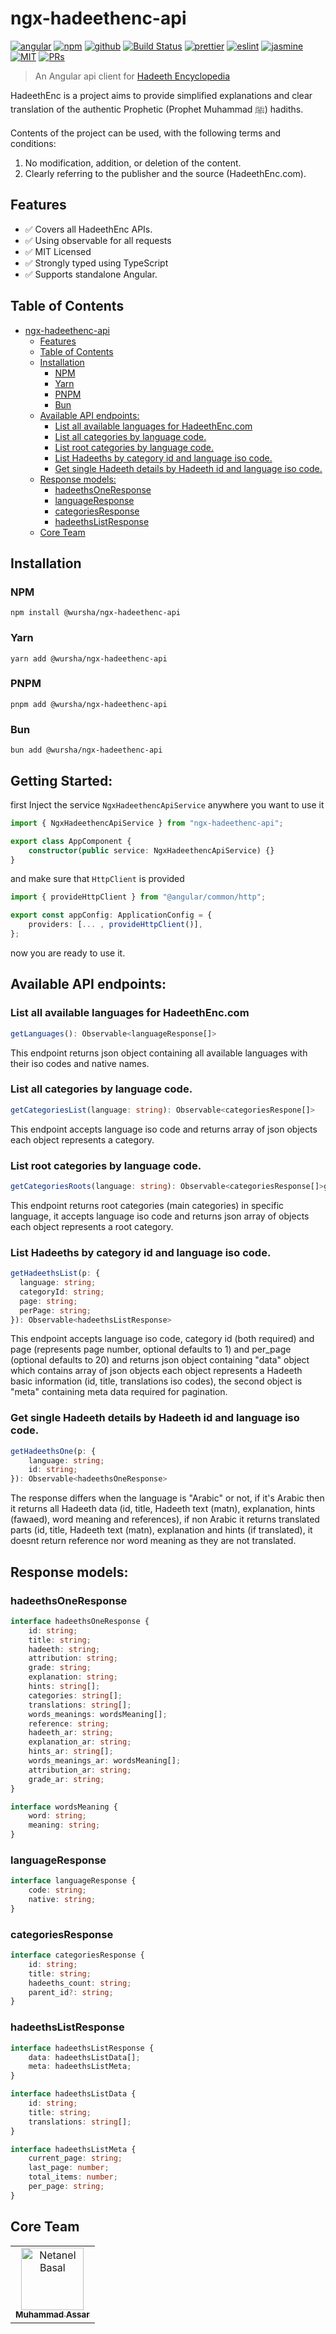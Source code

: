 # ngx-hadeethenc-api

[![angular](https://img.shields.io/badge/Angular-18-red?style=flat&logo=angular&logoColor=red)](https://github.com/angular/angular)
[![npm](https://img.shields.io/badge/NPM-package-red?style=flat&logo=npm)](https://www.npmjs.com/package/@wursha/ngx-hadeethenc-api)
[![github](https://img.shields.io/badge/hosted-github-red?style=flat&logo=github)](https://github.com/WurshaApps/ngx-hadeethenc-api)
[![Build Status](https://img.shields.io/badge/build-passing-brightgreen?style=flat&logo=github)](#contributors)
[![prettier](https://img.shields.io/badge/styled_with-prettier-334551.svg?style=flat&logo=prettier)](https://github.com/prettier/prettier)
[![eslint](https://img.shields.io/badge/linted_with-ESLINT-4B32C3.svg?style=flat&logo=eslint)](https://github.com/eslint/eslint)
[![jasmine](https://img.shields.io/badge/tested_with-jasmine-8a4182.svg?style=flat&logo=jasmine)](https://github.com/jasmine/jasmine)
[![MIT](https://img.shields.io/packagist/l/doctrine/orm.svg?style=flat)]()
[![PRs](https://img.shields.io/badge/PRs-welcome-brightgreen.svg?style=flat)](https://github.com/WurshaApps/ngx-hadeethenc-api/pulls)

> An Angular api client for [Hadeeth Encyclopedia](https://hadeethenc.com)

HadeethEnc is a project aims to provide simplified explanations and clear translation of the authentic Prophetic (Prophet Muhammad ﷺ) hadiths.

Contents of the project can be used, with the following terms and conditions:

1. No modification, addition, or deletion of the content.
2. Clearly referring to the publisher and the source (HadeethEnc.com).

## Features

-   ✅ Covers all HadeethEnc APIs.
-   ✅ Using observable for all requests
-   ✅ MIT Licensed
-   ✅ Strongly typed using TypeScript
-   ✅ Supports standalone Angular.

## Table of Contents

<!-- TOC start (generated with https://github.com/derlin/bitdowntoc) -->

-   [ngx-hadeethenc-api](#ngx-hadeethenc-api)
    -   [Features](#features)
    -   [Table of Contents](#table-of-contents)
    -   [Installation](#installation)
        -   [NPM](#npm)
        -   [Yarn](#yarn)
        -   [PNPM](#pnpm)
        -   [Bun](#bun)
    -   [Available API endpoints:](#available-api-endpoints)
        -   [List all available languages for HadeethEnc.com](#list-all-available-languages-for-hadeethenccom)
        -   [List all categories by language code.](#list-all-categories-by-language-code)
        -   [List root categories by language code.](#list-root-categories-by-language-code)
        -   [List Hadeeths by category id and language iso code.](#list-hadeeths-by-category-id-and-language-iso-code)
        -   [Get single Hadeeth details by Hadeeth id and language iso code.](#get-single-hadeeth-details-by-hadeeth-id-and-language-iso-code)
    -   [Response models:](#response-models)
        -   [hadeethsOneResponse](#hadeethsoneresponse)
        -   [languageResponse](#languageresponse)
        -   [categoriesResponse](#categoriesresponse)
        -   [hadeethsListResponse](#hadeethslistresponse)
    -   [Core Team](#core-team)

<!-- TOC end -->

## Installation

### NPM

`npm install @wursha/ngx-hadeethenc-api`

### Yarn

`yarn add @wursha/ngx-hadeethenc-api`

### PNPM

`pnpm add @wursha/ngx-hadeethenc-api`

### Bun

`bun add @wursha/ngx-hadeethenc-api`

## Getting Started:

first Inject the service `NgxHadeethencApiService` anywhere you want to use it

```ts
import { NgxHadeethencApiService } from "ngx-hadeethenc-api";

export class AppComponent {
    constructor(public service: NgxHadeethencApiService) {}
}
```

and make sure that `HttpClient` is provided

```ts
import { provideHttpClient } from "@angular/common/http";

export const appConfig: ApplicationConfig = {
    providers: [... , provideHttpClient()],
};
```

now you are ready to use it.

## Available API endpoints:

### List all available languages for HadeethEnc.com

```ts
getLanguages(): Observable<languageResponse[]>
```

This endpoint returns json object containing all available languages with their iso codes and native names.

### List all categories by language code.

```ts
getCategoriesList(language: string): Observable<categoriesRespone[]>
```

This endpoint accepts language iso code and returns array of json objects each object represents a category.

### List root categories by language code.

```ts
getCategoriesRoots(language: string): Observable<categoriesResponse[]>g
```

This endpoint returns root categories (main categories) in specific language, it accepts language iso code and returns json array of objects each object represents a root category.

### List Hadeeths by category id and language iso code.

```ts
getHadeethsList(p: {
  language: string;
  categoryId: string;
  page: string;
  perPage: string;
}): Observable<hadeethsListResponse>
```

This endpoint accepts language iso code, category id (both required) and page (represents page number, optional defaults to 1) and per_page (optional defaults to 20) and returns json object containing "data" object which contains array of json objects each object represents a Hadeeth basic information (id, title, translations iso codes), the second object is "meta" containing meta data required for pagination.

### Get single Hadeeth details by Hadeeth id and language iso code.

```ts
getHadeethsOne(p: {
    language: string;
    id: string;
}): Observable<hadeethsOneResponse>
```

The response differs when the language is "Arabic" or not, if it's Arabic then it returns all Hadeeth data (id, title, Hadeeth text (matn), explanation, hints (fawaed), word meaning and references), if non Arabic it returns translated parts (id, title, Hadeeth text (matn), explanation and hints (if translated), it doesnt return reference nor word meaning as they are not translated.

## Response models:

### hadeethsOneResponse

```ts
interface hadeethsOneResponse {
    id: string;
    title: string;
    hadeeth: string;
    attribution: string;
    grade: string;
    explanation: string;
    hints: string[];
    categories: string[];
    translations: string[];
    words_meanings: wordsMeaning[];
    reference: string;
    hadeeth_ar: string;
    explanation_ar: string;
    hints_ar: string[];
    words_meanings_ar: wordsMeaning[];
    attribution_ar: string;
    grade_ar: string;
}

interface wordsMeaning {
    word: string;
    meaning: string;
}
```

### languageResponse

```ts
interface languageResponse {
    code: string;
    native: string;
}
```

### categoriesResponse

```ts
interface categoriesResponse {
    id: string;
    title: string;
    hadeeths_count: string;
    parent_id?: string;
}
```

### hadeethsListResponse

```ts
interface hadeethsListResponse {
    data: hadeethsListData[];
    meta: hadeethsListMeta;
}

interface hadeethsListData {
    id: string;
    title: string;
    translations: string[];
}

interface hadeethsListMeta {
    current_page: string;
    last_page: number;
    total_items: number;
    per_page: string;
}
```

## Core Team

<table>
  <tr>
    <td align="center"><a href="https://github.com/MuhAssar"><img src="https://avatars.githubusercontent.com/u/2022065?v=4" width="100px;" alt="Netanel Basal"/><br /><sub><b>Muhammad Assar</b></sub></a></td>
    </tr>
</table>

